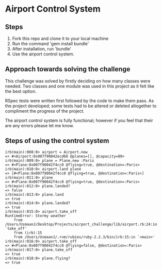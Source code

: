 Airport Control System
======================

Steps
-----

1. Fork this repo and clone it to your local machine
2. Run the command 'gem install bundle'
3. After installation, run 'bundle'
4. Use the airport control system.


Approach towards solving the challenge
--------------------------------------

This challenge was solved by firstly deciding on how many classes were needed. Two classes and one module was used in this project as it felt like the best option.

RSpec tests were written first followed by the code to make them pass. As the project developed; some tests had to be altered or deleted altogether to compliment the progress of the project.

The airport control system is fully functional; however if you feel that their are any errors please let me know.


Steps of using the control system
---------------------------------
```
irb(main):008:0> airport = Airport.new
=> #<Airport:0x007f90042ecd68 @planes=[], @capacity=80>
irb(main):009:0> plane = Plane.new :Paris
=> #<Plane:0x007f90042f4cc0 @flying=true, @destination=:Paris>
irb(main):010:0> airport.land plane
=> [#<Plane:0x007f90042f4cc0 @flying=true, @destination=:Paris>]
irb(main):011:0> plane
=> #<Plane:0x007f90042f4cc0 @flying=true, @destination=:Paris>
irb(main):012:0> plane.landed?
=> false
irb(main):013:0> plane.land
=> true
irb(main):014:0> plane.landed?
=> true
irb(main):015:0> airport.take_off
RuntimeError: Stormy weather
	from /Users/UsmaanJ/Desktop/Projects/airport_challenge/lib/airport.rb:24:in `take_off'
	from (irb):15
	from /Users/UsmaanJ/.rvm/rubies/ruby-2.2.3/bin/irb:15:in `<main>'
irb(main):016:0> airport.take_off
=> #<Plane:0x007f90042f4cc0 @flying=false, @destination=:Paris>
irb(main):017:0> plane.take_off
=> true
irb(main):018:0> plane.flying?
=> true
```
